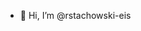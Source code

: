 - 👋 Hi, I’m @rstachowski-eis

<!---
- 👀 I’m interested in ...
- 🌱 I’m currently learning ...
- 💞️ I’m looking to collaborate on ...
- 📫 How to reach me ...

rstachowski-eis/rstachowski-eis is a ✨ special ✨ repository because its `README.md` (this file) appears on your GitHub profile.
You can click the Preview link to take a look at your changes.
--->
